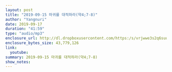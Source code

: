 ```yaml
---
layout: post
title: "2019-09-15 마귀를 대적하라(약4;7-8)"
author: "Yangnuri"
date: 2019-09-17
duration: "41:59"
type: "audio/mp3"
enclosure_url: http://dl.dropboxusercontent.com/https:/s/vrjwwe3s2q6suup/yangnurichurch190915.mp3
enclosure_bytes_size: 43,779,126
link:
  youtube: 
summary: 2019-09-15 마귀를 대적하라(약4;7-8)
show_notes:
---
```

